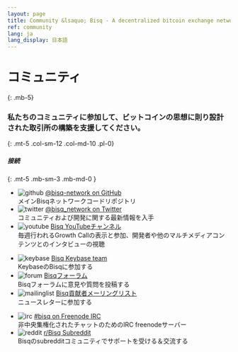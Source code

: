 ```yaml
---
layout: page
title: Community &lsaquo; Bisq - A decentralized bitcoin exchange network
ref: community
lang: ja
lang_display: 日本語
---
```

# コミュニティ
{: .mb-5}

### 私たちのコミュニティに参加して、ビットコインの思想に則り設計された取引所の構築を支援してください。
{: .mt-5 .col-sm-12 .col-md-10 .pl-0}



##### 接続
{: .mt-5 .mb-sm-3 .mb-md-0 }

<div class="row mb-sm-4 mb-md-0">

  <ul class="mt-sm-0 mb-0 mt-md-3 mb-md-5 community-links grey col-sm-12 col-md-4 pr-3">
    <li><img src="/images/community/github.svg" alt="github" loading="lazy"> <a href="https://github.com/bisq-network">@bisq-network on GitHub</a> <br>メインBisqネットワークコードリポジトリ</li>
    <li><img src="/images/community/twitter.svg" alt="twitter" loading="lazy"> <a href="https://twitter.com/bisq_network">@bisq_network on Twitter</a> <br>コミュニティおよび開発に関する最新情報を入手</li>
    <li><img src="/images/community/youtube.svg" alt="youtube" loading="lazy"> <a href="https://www.youtube.com/c/bisq-network">Bisq YouTubeチャンネル</a> <br>毎週行われるGrowth Callの表示と参加、開発者や他のマルチメディアコンテンツとのインタビューの視聴</li>
   </ul>
   <ul class="mt-sm-0 mb-0 mt-md-3 mb-md-5 community-links grey col-sm-12 col-md-4 pr-3">
    <li><img src="/images/community/keybase.svg" alt="keybase" loading="lazy"> <a href="https://keybase.io/team/bisq">Bisq Keybase team</a>  <br>KeybaseのBisqに参加する</li>
    <li><img src="/images/community/forum.svg" alt="forum" loading="lazy"> <a href="https://bisq.community">Bisqフォーラム</a> <br>Bisqフォーラムに意見や質問を投稿する</li>
    <li><img src="/images/community/mailinglist.svg" alt="mailinglist" loading="lazy"> <a href="https://lists.bisq.network/listinfo/bisq-contrib">Bisq貢献者メーリングリスト</a> <br>ニュースレターに参加する</li>
   </ul>
   <ul class="mt-sm-0 mb-0 mt-md-3 mb-md-5 community-links grey col-sm-12 col-md-4 pr-3">
     <li><img src="/images/community/irc.svg" alt="irc" loading="lazy"> <a href="https://webchat.freenode.net/?channels=bisq">#bisq on Freenode IRC</a><br>非中央集権化されたチャットのためのIRC freenodeサーバー</li>
     <li><img src="/images/community/reddit.svg" alt="reddit" loading="lazy"> <a href="https://www.reddit.com/r/bisq">r/Bisq Subreddit</a> <br>Bisqのsubredditコミュニティでサポートを受ける＆交流する</li>
  </ul>
</div>
